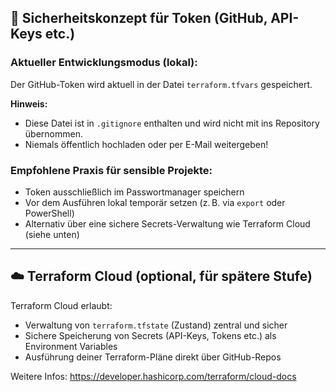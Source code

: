 ## 🔐 Sicherheitskonzept für Token (GitHub, API-Keys etc.)

### Aktueller Entwicklungsmodus (lokal):
Der GitHub-Token wird aktuell in der Datei `terraform.tfvars` gespeichert.

**Hinweis:**
- Diese Datei ist in `.gitignore` enthalten und wird nicht mit ins Repository übernommen.
- Niemals öffentlich hochladen oder per E-Mail weitergeben!

### Empfohlene Praxis für sensible Projekte:
- Token ausschließlich im Passwortmanager speichern
- Vor dem Ausführen lokal temporär setzen (z. B. via `export` oder PowerShell)
- Alternativ über eine sichere Secrets-Verwaltung wie Terraform Cloud (siehe unten)

---

## ☁️ Terraform Cloud (optional, für spätere Stufe)

Terraform Cloud erlaubt:

- Verwaltung von `terraform.tfstate` (Zustand) zentral und sicher
- Sichere Speicherung von Secrets (API-Keys, Tokens etc.) als Environment Variables
- Ausführung deiner Terraform-Pläne direkt über GitHub-Repos

Weitere Infos: https://developer.hashicorp.com/terraform/cloud-docs

